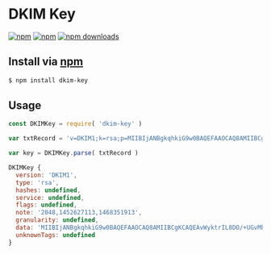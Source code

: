 # DKIM Key
[![npm](https://img.shields.io/npm/v/dkim-key.svg?style=flat-square)](https://npmjs.com/dkim-key)
[![npm](https://img.shields.io/npm/l/dkim-key.svg?style=flat-square)](https://npmjs.com/dkim-key)
[![npm downloads](https://img.shields.io/npm/dm/dkim-key.svg?style=flat-square)](https://npmjs.com/dkim-key)

## Install via [npm](https://npmjs.com)

```sh
$ npm install dkim-key
```

## Usage

```js
const DKIMKey = require( 'dkim-key' )
```

```js
var txtRecord = 'v=DKIM1;k=rsa;p=MIIBIjANBgkqhkiG9w0BAQEFAAOCAQ8AMIIBCgKCAQEAvWyktrIL8DO/+UGvMbv7cPd/Xogpbs7pgVw8y9ldO6AAMmg8+ijENl/c7Fb1MfKM7uG3LMwAr0dVVKyM+mbkoX2k5L7lsROQr0Z9gGSpu7xrnZOa58+/pIhd2Xk/DFPpa5+TKbWodbsSZPRN8z0RY5x59jdzSclXlEyN9mEZdmOiKTsOP6A7vQxfSya9jg5N81dfNNvP7HnWejMMsKyIMrXptxOhIBuEYH67JDe98QgX14oHvGM2Uz53if/SW8MF09rYh9sp4ZsaWLIg6T343JzlbtrsGRGCDJ9JPpxRWZimtz+Up/BlKzT6sCCrBihb/Bi3pZiEBB4Ui/vruL5RCQIDAQAB;n=2048,1452627113,1468351913'
```

```js
var key = DKIMKey.parse( txtRecord )
```

```js
DKIMKey {
  version: 'DKIM1',
  type: 'rsa',
  hashes: undefined,
  service: undefined,
  flags: undefined,
  note: '2048,1452627113,1468351913',
  granularity: undefined,
  data: 'MIIBIjANBgkqhkiG9w0BAQEFAAOCAQ8AMIIBCgKCAQEAvWyktrIL8DO/+UGvMbv7cPd/Xogpbs7pgVw8y9ldO6AAMmg8+ijENl/c7Fb1MfKM7uG3LMwAr0dVVKyM+mbkoX2k5L7lsROQr0Z9gGSpu7xrnZOa58+/pIhd2Xk/DFPpa5+TKbWodbsSZPRN8z0RY5x59jdzSclXlEyN9mEZdmOiKTsOP6A7vQxfSya9jg5N81dfNNvP7HnWejMMsKyIMrXptxOhIBuEYH67JDe98QgX14oHvGM2Uz53if/SW8MF09rYh9sp4ZsaWLIg6T343JzlbtrsGRGCDJ9JPpxRWZimtz+Up/BlKzT6sCCrBihb/Bi3pZiEBB4Ui/vruL5RCQIDAQAB',
  unknownTags: undefined
}
```
